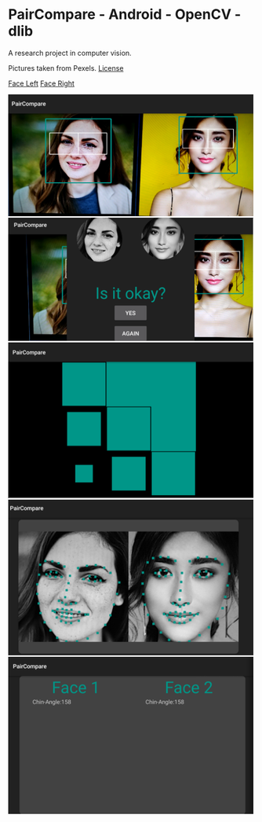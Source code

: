 # PairCompare - Android - OpenCV - dlib
A research project in computer vision.

Pictures taken from Pexels. [License](https://www.pexels.com/photo-license/) 

[Face Left](https://www.pexels.com/photo/woman-wearing-coat-762020/)
[Face Right](https://www.pexels.com/photo/adult-attractive-beautiful-beauty-415829/)

<img src="./img/screen1.png" height="" width="500px">
<img src="./img/screen2.png" height="" width="500px">
<img src="./img/screen3.png" height="" width="500px">
<img src="./img/screen4.png" height="" width="500px">
<img src="./img/screen5.png" height="" width="500px">







